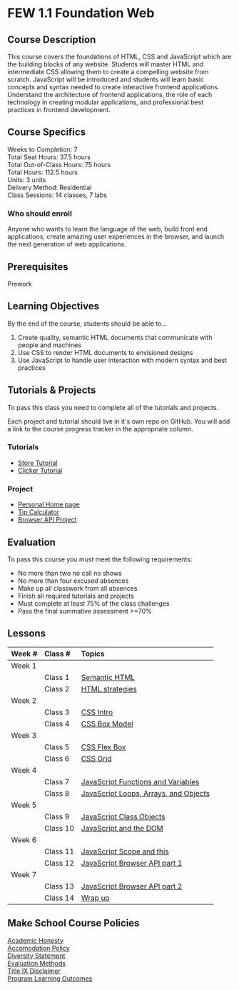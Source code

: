 # FEW 1.1 Foundation Web

## Course Description

This course covers the foundations of HTML, CSS and JavaScript which are the building blocks of any website. Students will master HTML and intermediate CSS allowing them to create a compelling website from scratch. JavaScript will be introduced and students will learn basic concepts and syntax needed to create interactive frontend applications. Understand the architecture of frontend applications, the role of each technology in creating modular applications, and professional best practices in frontend development.

## Course Specifics

Weeks to Completion:  7 <br>
Total Seat Hours:  37.5 hours <br>
Total Out-of-Class Hours: 75 hours <br>
Total Hours: 112.5 hours <br>
Units:  3 units <br>
Delivery Method:  Residential <br>
Class Sessions:  14 classes, 7 labs

### Who should enroll

Anyone who wants to learn the language of the web, build front end applications, create amazing user experiences in the browser, and launch the next generation of web applications. 

## Prerequisites

Prework

## Learning Objectives

By the end of the course, students should be able to...
 
1. Create quality, semantic HTML documents that communicate with people and machines
1. Use CSS to render HTML documents to envisioned designs
1. Use JavaScript to handle user interaction with modern syntax and best practices

## Tutorials & Projects

To pass this class you need to complete all of the tutorials and projects. 

Each project and tutorial should live in it's own repo on GitHub. You will add a link to the course progress tracker in the appropriate column.

### Tutorials 

- [Store Tutorial](https://www.makeschool.com/academy/track/we-sell-shoes)
- [Clicker Tutorial](https://www.makeschool.com/academy/track/cookie-clicker-clone)

### Project

- [Personal Home page](personal-homepage.md)
- [Tip Calculator](07-JavaScript-Functions-and-Variables)
- [Browser API Project](javascript-api-project.md)

<!-- - [JavaScript Game](https://www.makeschool.com/academy/track/build-a-game-of-concentration-with-javascript) -->

## Evaluation

To pass this course you must meet the following requirements:

- No more than two no call no shows
- No more than four excused absences
- Make up all classwork from all absences
- Finish all required tutorials and projects
- Must complete at least 75% of the class challenges
- Pass the final summative assessment >=70%

## Lessons

| Week # | Class #  | Topics          |
|:-------|:---------|:----------------|
| Week 1 |          |                 |
|        | Class 1  | [Semantic HTML](01-Semantic-HTML) |
|        | Class 2  | [HTML strategies](02-HTML-Strategies) |
| Week 2 |          |                 |
|        | Class 3  | [CSS Intro](03-CSS-Intro) |
|        | Class 4  | [CSS Box Model](04-CSS-Box-Model) |
| Week 3 |          |                 |
|        | Class 5  | [CSS Flex Box](05-CSS-Layout-with-Flex-Box) |
|        | Class 6  | [CSS Grid](06-CSS-Layout-with-Grid) |
| Week 4 |          |                 |
|        | Class 7  | [JavaScript Functions and Variables](07-JavaScript-Functions-and-Variables) |
|        | Class 8  | [JavaScript Loops, Arrays, and Objects](08-JavaScript-Arrays-Objects-Loops-and-Logic) |
| Week 5 |          |                 |
|        | Class 9  | [JavaScript Class Objects](09-JavaScript-Class-Objects-Intro) |
|        | Class 10 | [JavaScript and the DOM](10-JavaScript-Browser-API-part-1) |
| Week 6 |          |                 |
|        | Class 11 | [JavaScript Scope and this](11-JavaScript-and-the-DOM) |
|        | Class 12 | [JavaScript Browser API part 1](12-JavaScript-Scope-and-This) |
| Week 7 |          |                 |
|        | Class 13 | [JavaScript Browser API part 2](13-JavaScript-Browser-API-part-2) |
|        | Class 14 | [Wrap up](14-Wrap-up) |

## Make School Course Policies

[Academic Honesty](https://github.com/Product-College-Courses/Common-Syllabus-Sections/blob/master/Academic-Honesty-and-Plagiarism.md)<br>
[Accomodation Policy](https://github.com/Product-College-Courses/Common-Syllabus-Sections/blob/master/Accommodation-Policy.md)<br>
[Diversity Statement](https://github.com/Product-College-Courses/Common-Syllabus-Sections/blob/master/Diversity-Statement.md)<br>
[Evaluation Methods](https://github.com/Product-College-Courses/Common-Syllabus-Sections/blob/master/Evaluation-Methods.md)
<br>
[Title IX Disclaimer](https://github.com/Product-College-Courses/Common-Syllabus-Sections/blob/master/Evaluations-Title-X-Disclaimer.md)<br>
[Program Learning Outcomes](https://github.com/Product-College-Courses/Common-Syllabus-Sections/blob/master/Program-Learning-Outcomes.md)
